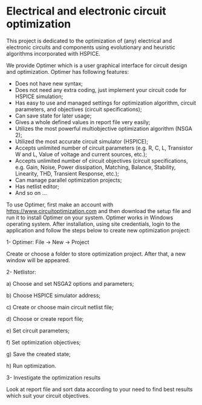 # Electrical and electronic circuit optimization
This project is dedicated to the optimization of (any) electrical and electronic circuits and components using evolutionary and heuristic algorithms incorporated with HSPICE.

We provide Optimer which is a user graphical interface for circuit design and optimization. Optimer has following features:
   - Does not have new syntax;
   - Does not need any extra coding, just implement your circuit code for HSPICE simulation;
   - Has easy to use and managed settings for optimization algorithm, circuit parameters, and objectives (circuit specifications);
   - Can save state for later usage;
   - Gives a whole defined values in report file very easily;
   - Utilizes the most powerful multiobjective optimization algorithm (NSGA 2);
   - Utilized the most accurate circuit simulator (HSPICE);
   - Accepts unlimited number of circuit parameters (e.g. R, C, L, Transistor W and L, Value of voltage and current sources, etc.);
   - Accepts unlimited number of circuit objectives (circuit specifications, e.g. Gain, Noise, Power dissipation, Matching, Balance, Stability, Linearity, THD, Transient Response, etc.);
   - Can manage parallel optimization projects;
   - Has netlist editor;
   - And so on ...


To use Optimer, first make an account with https://www.circuitoptimization.com and then download the setup file and run it to install Optimer on your system. Optimer works in Windows operating system. After installation, using site credentials, login to the application and follow the steps below to create new optimization project:


1- Optimer: File -> New -> Project

   Create or choose a folder to store optimization project. After that, a new window will be appeared.
   
   
2- Netlistor:

   a) Choose and set NSGA2 options and parameters;
   
   b) Choose HSPICE simulator address;
   
   c) Create or choose main circuit netlist file;
   
   d) Choose or create report file;
   
   e) Set circuit parameters;
   
   f) Set optimization objectives;
   
   g) Save the created state;
   
   h) Run optimization.
   
   
3- Investigate the optimization results

   Look at report file and sort data according to your need to find best results which suit your circuit objectives.
